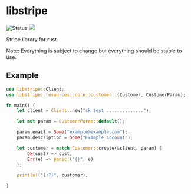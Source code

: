 libstripe
===========

![Status](https://img.shields.io/badge/status-active-brightgreen.svg?style=flat)
[![](http://meritbadge.herokuapp.com/libstripe)](https://crates.io/crates/libstripe)

Stripe library for rust.

Note: Everything is subject to change but everything should be stable to use.

## Example

```rust
use libstripe::Client;
use libstripe::resources::core::customer::{Customer, CustomerParam};

fn main() {
    let client = Client::new("sk_test_..............");

    let mut param = CustomerParam::default();

    param.email = Some("example@example.com");
    param.description = Some("Example account");

    let customer = match Customer::create(&client, param) {
        Ok(cust) => cust,
        Err(e) => panic!("{}", e)
    };

    println!("{:?}", customer);

}
```
